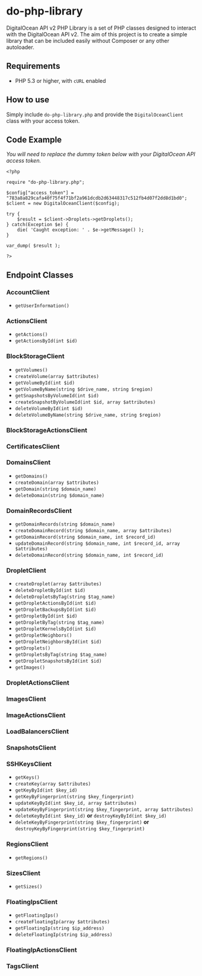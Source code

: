# do-php-library

DigitalOcean API v2 PHP Library is a set of PHP classes designed to interact with the DigitalOcean API v2. The aim of this project is to create a simple library that can be included easily without Composer or any other autoloader.

## Requirements

* PHP 5.3 or higher, with `cURL` enabled


## How to use

Simply include `do-php-library.php` and provide the `DigitalOceanClient` class with your access token.

## Code Example

*You will need to replace the dummy token below with your  DigitalOcean API access token.*

```
<?php

require "do-php-library.php";

$config["access_token"] = "783a8a829cafa40f75f4f71bf2a961dcdb2d63448317c512fb4d07f2dd8d1bd0";
$client = new DigitalOceanClient($config);

try {
    $result = $client->Droplets->getDroplets();
} catch(Exception $e) {
    die( 'Caught exception: ' . $e->getMessage() );
}

var_dump( $result );

?>
```

## Endpoint Classes

### AccountClient

* `getUserInformation()`

### ActionsClient

* `getActions()`
* `getActionsById(int $id)`

### BlockStorageClient

* `getVolumes()`
* `createVolume(array $attributes)`
* `getVolumeById(int $id)`
* `getVolumeByName(string $drive_name, string $region)`
* `getSnapshotsByVolumeId(int $id)`
* `createSnapshotByVolumeId(int $id, array $attributes)`
* `deleteVolumeById(int $id)`
* `deleteVolumeByName(string $drive_name, string $region)`

### BlockStorageActionsClient

### CertificatesClient

### DomainsClient

* `getDomains()`
* `createDomain(array $attributes)`
* `getDomain(string $domain_name)`
* `deleteDomain(string $domain_name)`

### DomainRecordsClient

* `getDomainRecords(string $domain_name)`
* `createDomainRecord(string $domain_name, array $attributes)`
* `getDomainRecord(string $domain_name, int $record_id)`
* `updateDomainRecord(string $domain_name, int $record_id, array $attributes)`
* `deleteDomainRecord(string $domain_name, int $record_id)`

### DropletClient

* `createDroplet(array $attributes)`
* `deleteDropletById(int $id)`
* `deleteDropletsByTag(string $tag_name)`
* `getDropletActionsById(int $id)`
* `getDropletBackupsById(int $id)`
* `getDropletById(int $id)`
* `getDropletByTag(string $tag_name)`
* `getDropletKernelsById(int $id)`
* `getDropletNeighbors()`
* `getDropletNeighborsById(int $id)`
* `getDroplets()`
* `getDropletsByTag(string $tag_name)`
* `getDropletSnapshotsById(int $id)`
* `getImages()`

### DropletActionsClient

### ImagesClient

### ImageActionsClient

### LoadBalancersClient

### SnapshotsClient

### SSHKeysClient

* `getKeys()`
* `createKey(array $attributes)`
* `getKeyById(int $key_id)`
* `getKeyByFingerprint(string $key_fingerprint)`
* `updateKeyById(int $key_id, array $attributes)`
* `updateKeyByFingerprint(string $key_fingerprint, array $attributes)`
* `deleteKeyById(int $key_id)` __or__ `destroyKeyById(int $key_id)`
* `deleteKeyByFingerprint(string $key_fingerprint)` __or__ `destroyKeyByFingerprint(string $key_fingerprint)`

### RegionsClient

* `getRegions()`

### SizesClient

* `getSizes()`

### FloatingIpsClient

* `getFloatingIps()`
* `createFloatingIp(array $attributes)`
* `getFloatingIp(string $ip_address)`
* `deleteFloatingIp(string $ip_address)`

### FloatingIpActionsClient

### TagsClient

